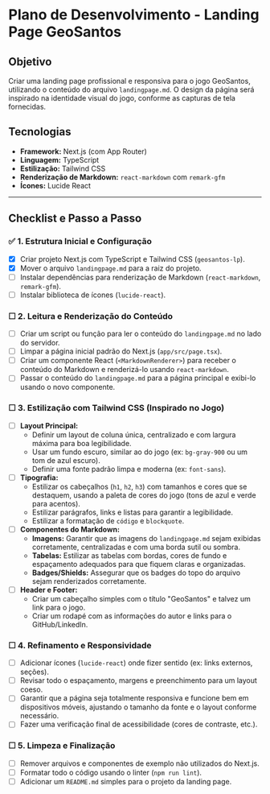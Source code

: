 # Plano de Desenvolvimento - Landing Page GeoSantos

## Objetivo

Criar uma landing page profissional e responsiva para o jogo GeoSantos, utilizando o conteúdo do arquivo `landingpage.md`. O design da página será inspirado na identidade visual do jogo, conforme as capturas de tela fornecidas.

## Tecnologias

- **Framework:** Next.js (com App Router)
- **Linguagem:** TypeScript
- **Estilização:** Tailwind CSS
- **Renderização de Markdown:** `react-markdown` com `remark-gfm`
- **Ícones:** Lucide React

---

## Checklist e Passo a Passo

### ✅ 1. Estrutura Inicial e Configuração
- [X] Criar projeto Next.js com TypeScript e Tailwind CSS (`geosantos-lp`).
- [X] Mover o arquivo `landingpage.md` para a raiz do projeto.
- [ ] Instalar dependências para renderização de Markdown (`react-markdown`, `remark-gfm`).
- [ ] Instalar biblioteca de ícones (`lucide-react`).

### ☐ 2. Leitura e Renderização do Conteúdo
- [ ] Criar um script ou função para ler o conteúdo do `landingpage.md` no lado do servidor.
- [ ] Limpar a página inicial padrão do Next.js (`app/src/page.tsx`).
- [ ] Criar um componente React (`<MarkdownRenderer>`) para receber o conteúdo do Markdown e renderizá-lo usando `react-markdown`.
- [ ] Passar o conteúdo do `landingpage.md` para a página principal e exibi-lo usando o novo componente.

### ☐ 3. Estilização com Tailwind CSS (Inspirado no Jogo)
- [ ] **Layout Principal:**
    - Definir um layout de coluna única, centralizado e com largura máxima para boa legibilidade.
    - Usar um fundo escuro, similar ao do jogo (ex: `bg-gray-900` ou um tom de azul escuro).
    - Definir uma fonte padrão limpa e moderna (ex: `font-sans`).
- [ ] **Tipografia:**
    - Estilizar os cabeçalhos (`h1`, `h2`, `h3`) com tamanhos e cores que se destaquem, usando a paleta de cores do jogo (tons de azul e verde para acentos).
    - Estilizar parágrafos, links e listas para garantir a legibilidade.
    - Estilizar a formatação de `código` e `blockquote`.
- [ ] **Componentes do Markdown:**
    - **Imagens:** Garantir que as imagens do `landingpage.md` sejam exibidas corretamente, centralizadas e com uma borda sutil ou sombra.
    - **Tabelas:** Estilizar as tabelas com bordas, cores de fundo e espaçamento adequados para que fiquem claras e organizadas.
    - **Badges/Shields:** Assegurar que os badges do topo do arquivo sejam renderizados corretamente.
- [ ] **Header e Footer:**
    - Criar um cabeçalho simples com o título "GeoSantos" e talvez um link para o jogo.
    - Criar um rodapé com as informações do autor e links para o GitHub/LinkedIn.

### ☐ 4. Refinamento e Responsividade
- [ ] Adicionar ícones (`lucide-react`) onde fizer sentido (ex: links externos, seções).
- [ ] Revisar todo o espaçamento, margens e preenchimento para um layout coeso.
- [ ] Garantir que a página seja totalmente responsiva e funcione bem em dispositivos móveis, ajustando o tamanho da fonte e o layout conforme necessário.
- [ ] Fazer uma verificação final de acessibilidade (cores de contraste, etc.).

### ☐ 5. Limpeza e Finalização
- [ ] Remover arquivos e componentes de exemplo não utilizados do Next.js.
- [ ] Formatar todo o código usando o linter (`npm run lint`).
- [ ] Adicionar um `README.md` simples para o projeto da landing page.
